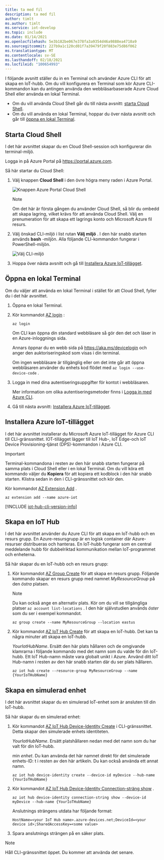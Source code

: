 ```yaml
---
title: ta med fil
description: ta med fil
author: timlt
ms.author: timlt
ms.service: iot-develop
ms.topic: include
ms.date: 01/14/2021
ms.openlocfilehash: 5e3b182be067e378fa3a9354d46a9888ea4710a9
ms.sourcegitcommit: 227b9a1c120cd01f7a39479f20f883e75d86f062
ms.translationtype: MT
ms.contentlocale: sv-SE
ms.lasthandoff: 02/18/2021
ms.locfileid: "100654993"
---
```

I följande avsnitt ställer du in en Terminal och använder Azure CLI för att skapa en IoT-hubb. Om du vill konfigurera en Terminal som kör Azure CLI-kommandon kan du antingen använda den webbläsarbaserade Azure Cloud Shell eller använda en lokal Terminal.
* Om du vill använda Cloud Shell går du till nästa avsnitt: [starta Cloud Shell](#launch-the-cloud-shell). 
* Om du vill använda en lokal Terminal, hoppar du över nästa avsnitt och går till [öppna en lokal Terminal](#open-a-local-terminal).

## <a name="launch-the-cloud-shell"></a>Starta Cloud Shell
I det här avsnittet skapar du en Cloud Shell-session och konfigurerar din terminal-miljö.

Logga in på Azure Portal på https://portal.azure.com.  

Så här startar du Cloud Shell:

1. Välj knappen **Cloud Shell** i den övre högra meny raden i Azure Portal. 

    ![Knappen Azure Portal Cloud Shell](media/iot-hub-include-create-hub-cli/cloud-shell-button.png)

    > [!NOTE]
    > Om det här är första gången du använder Cloud Shell, så blir du ombedd att skapa lagring, vilket krävs för att använda Cloud Shell.  Välj en prenumeration för att skapa ett lagrings konto och Microsoft Azure fil resurs. 

2. Välj önskad CLI-miljö i list rutan **Välj miljö** . I den här snabb starten används **bash** -miljön. Alla följande CLI-kommandon fungerar i PowerShell-miljön. 

    ![Välj CLI-miljö](media/iot-hub-include-create-hub-cli/cloud-shell-environment.png)

3. Hoppa över nästa avsnitt och gå till [Installera Azure IoT-tillägget](#install-the-azure-iot-extension). 

## <a name="open-a-local-terminal"></a>Öppna en lokal Terminal
Om du väljer att använda en lokal Terminal i stället för att Cloud Shell, fyller du i det här avsnittet.  

1. Öppna en lokal Terminal.
1. Kör kommandot [AZ login](https://docs.microsoft.com/cli/azure/reference-index?view=azure-cli-latest#az_login&preserve-view=true) :

   ```azurecli
   az login
   ```

    Om CLI kan öppna din standard webbläsare så gör den det och läser in en Azure-inloggnings sida.

    Annars öppnar du en webb sida på https://aka.ms/devicelogin och anger den auktoriseringskod som visas i din terminal.

    Om ingen webbläsare är tillgänglig eller om det inte går att öppna webbläsaren använder du enhets kod flödet med `az login --use-device-code` .

1. Logga in med dina autentiseringsuppgifter för kontot i webbläsaren.

    Mer information om olika autentiseringsmetoder finns i [Logga in med Azure CLI]( /cli/azure/authenticate-azure-cli ).

1. Gå till nästa avsnitt: [Installera Azure IoT-tillägget](#install-the-azure-iot-extension). 

## <a name="install-the-azure-iot-extension"></a>Installera Azure IoT-tillägget
I det här avsnittet installerar du Microsoft Azure IoT-tillägget för Azure CLI till CLI-gränssnittet. IOT-tillägget lägger till IoT Hub-, IoT Edge-och IoT Device Provisioning-tjänst (DPS)-kommandon i Azure CLI.

> [!IMPORTANT]
> Terminal-kommandona i resten av den här snabb starten fungerar på samma plats i Cloud Shell eller i en lokal Terminal. Om du vill köra ett kommando väljer du **Kopiera** för att kopiera ett kodblock i den här snabb starten. Klistra sedan in den i CLI-gränssnittet och kör den.

Kör kommandot [AZ Extension Add](https://docs.microsoft.com/cli/azure/extension?view=azure-cli-latest#az-extension-add&preserve-view=true) . 

   ```azurecli
   az extension add --name azure-iot
   ```
[!INCLUDE [iot-hub-cli-version-info](iot-hub-cli-version-info.md)]

## <a name="create-an-iot-hub"></a>Skapa en IoT Hub
I det här avsnittet använder du Azure CLI för att skapa en IoT-hubb och en resurs grupp.  En Azure-resursgrupp är en logisk container där Azure-resurser distribueras och hanteras. En IoT-hubb fungerar som en central meddelande hubb för dubbelriktad kommunikation mellan IoT-programmet och enheterna. 

Så här skapar du en IoT-hubb och en resurs grupp:

1. Kör kommandot [AZ Group Create](https://docs.microsoft.com/cli/azure/group?view=azure-cli-latest#az-group-create&preserve-view=true) för att skapa en resurs grupp. Följande kommando skapar en resurs grupp med namnet *MyResourceGroup* på den *östra* platsen. 
    >[!NOTE]
    > Du kan också ange en alternativ plats. Kör om du vill se tillgängliga platser `az account list-locations` . I den här självstudien används *öster* som du ser i exempel kommandot. 

    ```azurecli
    az group create --name MyResourceGroup --location eastus
    ```

1. Kör kommandot [AZ IoT Hub Create](https://docs.microsoft.com/cli/azure/iot/hub?view=azure-cli-latest#az-iot-hub-create&preserve-view=true) för att skapa en IoT-hubb. Det kan ta några minuter att skapa en IoT-hubb. 

    *YourIotHubName*. Ersätt den här plats hållaren och de omgivande klamrarna i följande kommando med det namn som du valde för din IoT-hubb. Ett IoT Hub-namn måste vara globalt unikt i Azure. Använd ditt IoT Hub-namn i resten av den här snabb starten där du ser plats hållaren.

    ```azurecli
    az iot hub create --resource-group MyResourceGroup --name {YourIoTHubName}
    ```

## <a name="create-a-simulated-device"></a>Skapa en simulerad enhet
I det här avsnittet skapar du en simulerad IoT-enhet som är ansluten till din IoT-hubb. 

Så här skapar du en simulerad enhet:
1. Kör kommandot [AZ IoT Hub Device-Identity Create](https://docs.microsoft.com/cli/azure/ext/azure-iot/iot/hub/device-identity?view=azure-cli-latest#ext-azure-iot-az-iot-hub-device-identity-create&preserve-view=true) i CLI-gränssnittet. Detta skapar den simulerade enhets identiteten. 

    *YourIotHubName*. Ersätt platshållaren nedan med det namn som du har valt för din IoT-hubb. 

    min *enhet*. Du kan använda det här namnet direkt för det simulerade enhets-ID: t i resten av den här artikeln. Du kan också använda ett annat namn. 

    ```azurecli
    az iot hub device-identity create --device-id myDevice --hub-name {YourIoTHubName} 
    ```

1.  Kör kommandot [AZ IoT Hub Device-Identity Connection-sträng show](https://docs.microsoft.com/cli/azure/ext/azure-iot/iot/hub/device-identity/connection-string?view=azure-cli-latest#ext_azure_iot_az_iot_hub_device_identity_connection_string_show&preserve-view=true) . 

    ```azurecli
    az iot hub device-identity connection-string show --device-id myDevice --hub-name {YourIoTHubName}
    ```

    Anslutnings strängens utdata har följande format:

    ```Output
    HostName=<your IoT Hub name>.azure-devices.net;DeviceId=<your device id>;SharedAccessKey=<some value>
    ```

1. Spara anslutnings strängen på en säker plats. 

> [!NOTE]
> Håll CLI-gränssnittet öppet. Du kommer att använda det senare.
